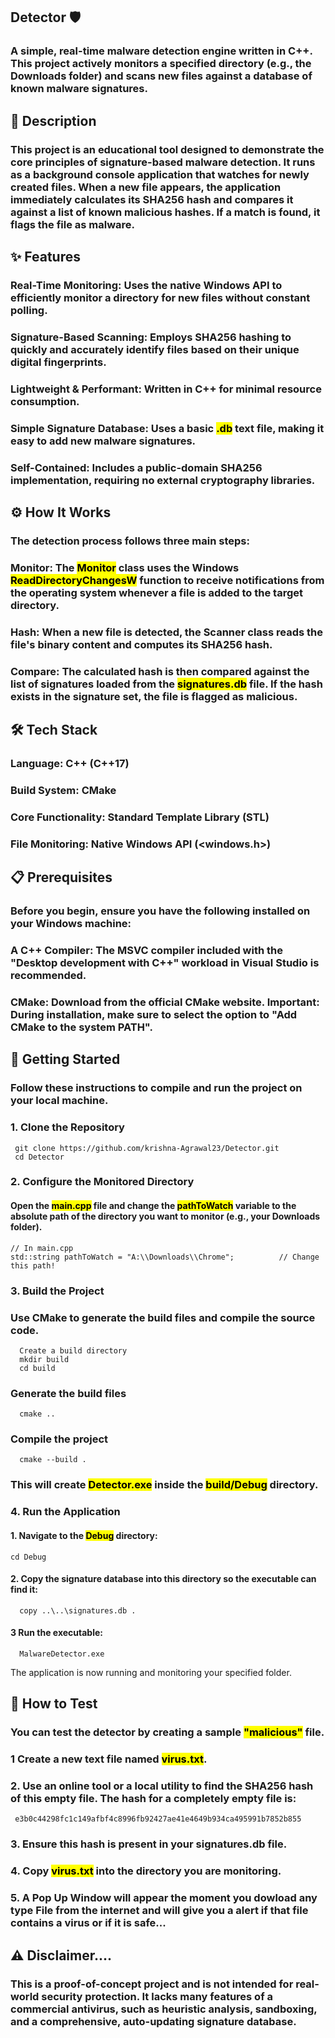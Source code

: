 ## Detector 🛡️
### A simple, real-time malware detection engine written in C++. This project actively monitors a specified directory (e.g., the Downloads folder) and scans new files against a database of known malware signatures.

## 📜 Description
### This project is an educational tool designed to demonstrate the core principles of signature-based malware detection. It runs as a background console application that watches for newly created files. When a new file appears, the application immediately calculates its SHA256 hash and compares it against a list of known malicious hashes. If a match is found, it flags the file as malware.

## ✨ Features
###  Real-Time Monitoring: Uses the native Windows API to efficiently monitor a directory for new files without constant polling.

###  Signature-Based Scanning: Employs SHA256 hashing to quickly and accurately identify files based on their unique digital fingerprints.

###  Lightweight & Performant: Written in C++ for minimal resource consumption.

###  Simple Signature Database: Uses a basic <mark>.db</mark> text file, making it easy to add new malware signatures.

###  Self-Contained: Includes a public-domain SHA256 implementation, requiring no external cryptography libraries.

## ⚙️ How It Works
### The detection process follows three main steps:

###  Monitor: The <mark>Monitor</mark> class uses the Windows <mark>ReadDirectoryChangesW</mark> function to receive notifications from the operating system whenever a file is added to the target directory.

### Hash: When a new file is detected, the <amrk>Scanner</mark> class reads the file's binary content and computes its SHA256 hash.

### Compare: The calculated hash is then compared against the list of signatures loaded from the <mark>signatures.db</mark> file. If the hash exists in the signature set, the file is flagged as malicious.

## 🛠️ Tech Stack
### Language: C++ (C++17)

### Build System: CMake

### Core Functionality: Standard Template Library (STL)

### File Monitoring: Native Windows API (<windows.h>)

## 📋 Prerequisites
###  Before you begin, ensure you have the following installed on your Windows machine:

###  A C++ Compiler: The MSVC compiler included with the "Desktop development with C++" workload in Visual Studio is recommended.

###  CMake: Download from the official CMake website. Important: During installation, make sure to select the option to "Add CMake to the system PATH".


## 🚀 Getting Started
### Follow these instructions to compile and run the project on your local machine.

### 1. Clone the Repository
     git clone https://github.com/krishna-Agrawal23/Detector.git
     cd Detector

### 2. Configure the Monitored Directory
#### Open the <mark>main.cpp</mark> file and change the <mark>pathToWatch</mark> variable to the absolute path of the directory you want to monitor (e.g., your Downloads folder).

    // In main.cpp
    std::string pathToWatch = "A:\\Downloads\\Chrome";          // Change this path!

### 3. Build the Project

### Use CMake to generate the build files and compile the source code.

      Create a build directory
      mkdir build
      cd build

 ### Generate the build files
      cmake ..

### Compile the project
      cmake --build .

### This will create <mark>Detector.exe</mark> inside the <mark>build/Debug</mark> directory.

### 4. Run the Application
#### 1. Navigate to the <mark>Debug</mark> directory:
    cd Debug

#### 2. Copy the signature database into this directory so the executable can find it:
      copy ..\..\signatures.db .

#### 3 Run the executable:
      MalwareDetector.exe

The application is now running and monitoring your specified folder.

## 🧪 How to Test
### You can test the detector by creating a sample <mark>"malicious"</mark> file.

### 1 Create a new text file named <mark>virus.txt</mark>.

### 2. Use an online tool or a local utility to find the SHA256 hash of this empty file. The hash for a completely empty file is:

     e3b0c44298fc1c149afbf4c8996fb92427ae41e4649b934ca495991b7852b855

### 3. Ensure this hash is present in your signatures.db file.

### 4. Copy <mark>virus.txt</mark> into the directory you are monitoring.

### 5. A Pop Up Window will appear the moment you dowload any type File from the internet and will give you a alert if that file contains a virus or if it is safe...

## ⚠️ Disclaimer....
### This is a proof-of-concept project and is not intended for real-world security protection. It lacks many features of a commercial antivirus, such as heuristic analysis, sandboxing, and a comprehensive, auto-updating signature database.

